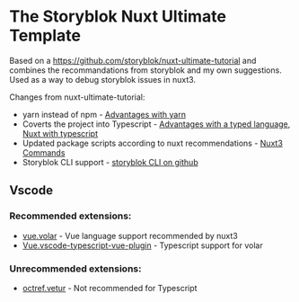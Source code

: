 # The Storyblok Nuxt Ultimate Template

Based on a https://github.com/storyblok/nuxt-ultimate-tutorial and combines the recommandations from storyblok and my own suggestions.
Used as a way to debug storyblok issues in nuxt3.

Changes from nuxt-ultimate-tutorial:
* yarn instead of npm - [Advantages with yarn](https://www.knowledgehut.com/blog/web-development/yarn-vs-npm#:~:text=What%20is%20the%20major%20difference%20between%20NPM%20and%20Yarn%3F)
* Coverts the project into Typescript - [Advantages with a typed language](https://garycordero1690.medium.com/loosely-typed-and-strongly-type-languages-550ce60b2739#:~:text=Strongly%20typed%20languages%20give%20more%20structure%20and%20safety%20to%20the%20program%20and%20many%20errors%20are%20caught%20during%20the%20compilation%20time.%20Making%20it%20easier%20to%20debug%20and%20test%20your%20code.), [Nuxt with typescript](https://nuxt.com/docs/guide/concepts/typescript)
* Updated package scripts according to nuxt recommendations - [Nuxt3 Commands](https://nuxt.com/docs/api/commands/add)
* Storyblok CLI support - [storyblok CLI on github](https://github.com/storyblok/storyblok-cli)



## Vscode
### Recommended extensions:
* [vue.volar](https://marketplace.visualstudio.com/items?itemName=Vue.volar) - Vue language support recommended by nuxt3
* [Vue.vscode-typescript-vue-plugin](https://marketplace.visualstudio.com/items?itemName=Vue.vscode-typescript-vue-plugin) - Typescript support for volar

### Unrecommended extensions:
* [octref.vetur](https://marketplace.visualstudio.com/items?itemName=octref.vetur) - Not recommended for Typescript
